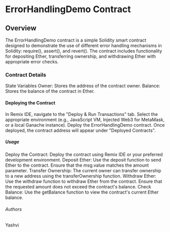 # ErrorHandlingDemo Contract
## Overview
The ErrorHandlingDemo contract is a simple Solidity smart contract designed to demonstrate the use of different error handling mechanisms in Solidity: require(), assert(), and revert(). The contract includes functionality for depositing Ether, transferring ownership, and withdrawing Ether with appropriate error checks.

### Contract Details
State Variables  Owner: Stores the address of the contract owner. Balance: Stores the balance of the contract in Ether.
#### Deploying the Contract
In Remix IDE, navigate to the "Deploy & Run Transactions" tab.
Select the appropriate environment (e.g., JavaScript VM, Injected Web3 for MetaMask, or a local Ganache instance).
Deploy the ErrorHandlingDemo contract.
Once deployed, the contract address will appear under "Deployed Contracts".
##### Usage
Deploy the Contract: Deploy the contract using Remix IDE or your preferred development environment.
Deposit Ether: Use the deposit function to send Ether to the contract. Ensure that the msg.value matches the amount parameter.
Transfer Ownership: The current owner can transfer ownership to a new address using the transferOwnership function.
Withdraw Ether: Use the withdraw function to withdraw Ether from the contract. Ensure that the requested amount does not exceed the contract's balance.
Check Balance: Use the getBalance function to view the contract's current Ether balance.
###### Authors
Yashvi
